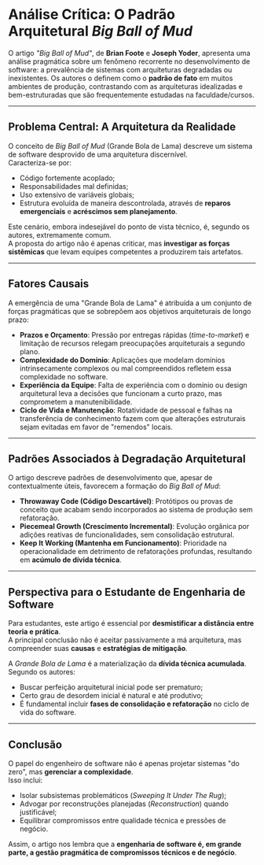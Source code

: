 # Análise Crítica: O Padrão Arquitetural *Big Ball of Mud*

O artigo *"Big Ball of Mud"*, de **Brian Foote** e **Joseph Yoder**, apresenta uma análise pragmática sobre um fenômeno recorrente no desenvolvimento de software: a prevalência de sistemas com arquiteturas degradadas ou inexistentes. Os autores o definem como o **padrão de fato** em muitos ambientes de produção, contrastando com as arquiteturas idealizadas e bem-estruturadas que são frequentemente estudadas na faculdade/cursos.

---

## Problema Central: A Arquitetura da Realidade

O conceito de *Big Ball of Mud* (Grande Bola de Lama) descreve um sistema de software desprovido de uma arquitetura discernível.  
Caracteriza-se por:

- Código fortemente acoplado;  
- Responsabilidades mal definidas;  
- Uso extensivo de variáveis globais;  
- Estrutura evoluída de maneira descontrolada, através de **reparos emergenciais** e **acréscimos sem planejamento**.

Este cenário, embora indesejável do ponto de vista técnico, é, segundo os autores, extremamente comum.  
A proposta do artigo não é apenas criticar, mas **investigar as forças sistêmicas** que levam equipes competentes a produzirem tais artefatos.

---

## Fatores Causais

A emergência de uma "Grande Bola de Lama" é atribuída a um conjunto de forças pragmáticas que se sobrepõem aos objetivos arquiteturais de longo prazo:

- **Prazos e Orçamento**: Pressão por entregas rápidas (*time-to-market*) e limitação de recursos relegam preocupações arquiteturais a segundo plano.  
- **Complexidade do Domínio**: Aplicações que modelam domínios intrinsecamente complexos ou mal compreendidos refletem essa complexidade no software.  
- **Experiência da Equipe**: Falta de experiência com o domínio ou design arquitetural leva a decisões que funcionam a curto prazo, mas comprometem a manutenibilidade.  
- **Ciclo de Vida e Manutenção**: Rotatividade de pessoal e falhas na transferência de conhecimento fazem com que alterações estruturais sejam evitadas em favor de "remendos" locais.

---

## Padrões Associados à Degradação Arquitetural

O artigo descreve padrões de desenvolvimento que, apesar de contextualmente úteis, favorecem a formação do *Big Ball of Mud*:

- **Throwaway Code (Código Descartável)**: Protótipos ou provas de conceito que acabam sendo incorporados ao sistema de produção sem refatoração.  
- **Piecemeal Growth (Crescimento Incremental)**: Evolução orgânica por adições reativas de funcionalidades, sem consolidação estrutural.  
- **Keep It Working (Mantenha em Funcionamento)**: Prioridade na operacionalidade em detrimento de refatorações profundas, resultando em **acúmulo de dívida técnica**.

---

## Perspectiva para o Estudante de Engenharia de Software

Para estudantes, este artigo é essencial por **desmistificar a distância entre teoria e prática**.  
A principal conclusão não é aceitar passivamente a má arquitetura, mas compreender suas **causas** e **estratégias de mitigação**.

A *Grande Bola de Lama* é a materialização da **dívida técnica acumulada**.  
Segundo os autores:

- Buscar perfeição arquitetural inicial pode ser prematuro;  
- Certo grau de desordem inicial é natural e até produtivo;  
- É fundamental incluir **fases de consolidação e refatoração** no ciclo de vida do software.

---

## Conclusão

O papel do engenheiro de software não é apenas projetar sistemas "do zero", mas **gerenciar a complexidade**.  
Isso inclui:

- Isolar subsistemas problemáticos (*Sweeping It Under The Rug*);  
- Advogar por reconstruções planejadas (*Reconstruction*) quando justificável;  
- Equilibrar compromissos entre qualidade técnica e pressões de negócio.

Assim, o artigo nos lembra que a **engenharia de software é, em grande parte, a gestão pragmática de compromissos técnicos e de negócio**.
